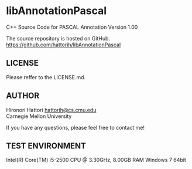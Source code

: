
libAnnotationPascal
===================
C++ Source Code for PASCAL Annotation Version 1.00

The source repository is hosted on GitHub.  
https://github.com/hattorih/libAnnotationPascal

LICENSE
-------
Please reffer to the LICENSE.md.

AUTHOR
------
Hironori Hattori <hattorih@cs.cmu.edu>  
Carnegie Mellon University

If you have any questions,
please feel free to contact me!

TEST ENVIRONMENT
----------------
Intel(R) Core(TM) i5-2500 CPU @ 3.30GHz, 8.00GB RAM
Windows 7 64bit

